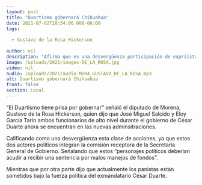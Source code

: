 ```yaml
---
layout: post
title: "Duartismo gobernará Chihuahua"
date: 2021-07-02T20:54:00.000-06:00
tags:
  
  - Gustavo de la Rosa Hickerson
  
author: nil
description: "Afirma que es una desvergüenza participación de expriístas relacionados con Duarte en el nuevo gabinete. "
image: /uploads/2021/images-DE_LA_ROSA.jpg
video: nil
audio: /uploads/2021/audio-MV04_GUSTAVO_DE_LA_ROSA.mp3
alt: Duartismo gobernará Chihuahua
front: false
section: Local
---
```


“El Duartismo tiene prisa por gobernar” señaló el diputado de Morena, Gustavo de la Rosa Hickerson, quien dijo que José Miguel Salcido y Eloy García Tarín ambos funcionarios de alto nivel durante el gobierno de César Duarte ahora se encuentran en las  nuevas adminsitraciones.

Calificando como una desvergüenza esta clase de acciones, ya que estos dos actores políticos integran la comisión receptora de la Secretaría General de Gobierno. Señalando que estos “personajes políticos deberían acudir a recibir una sentencia por malos manejos de fondos”.

Mientras que por otra parte dijo que actualmente los panistas están sometidos bajo la fuerza política del exmandatario César Duarte.

